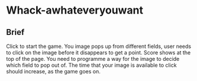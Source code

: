 # Whack-awhateveryouwant

## Brief

Click to start the game.
You image pops up from different fields, user needs to click on the image
before it disappears to get a point.
Score shows at the top of the page.
You need to programme a way for the image to decide which field to pop
out of.
The time that your image is available to click should increase, as the
game goes on.
